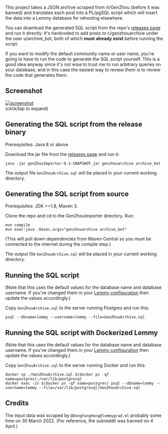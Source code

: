 This project takes a JSON archive scraped from /r/GenZhou (before it was banned) and translates each post into a PL/pgSQL script which will insert the data into a Lemmy database for rehosting elsewhere.

You can download the generated SQL script from the repo's [releases page](https://github.com/rileynull/GenZhouImporter/releases) and run it directly. It's hardcoded to add posts to c/genzhouarchive under the user u/archive_bot, both of which **must already exist** before running the script.

If you want to modify the default community name or user name, you're going to have to run the code to generate the SQL script yourself. This is a good idea anyway since it's not wise to trust me to run arbitrary queries on your database, and in this case the easiest way to review them is to review the code that generates them.

## Screenshot
  
[![screenshot](https://user-images.githubusercontent.com/95945959/162605469-43d34fdf-3559-4017-81c8-486d9b280a1b.png)](https://user-images.githubusercontent.com/95945959/162605437-8cb64245-2048-4bf0-afd7-6de3a2d32a29.png)  
(click/tap to expand)

## Generating the SQL script from the release binary

Prerequisites: Java 8 or above

Download the jar file from the [releases page](https://github.com/rileynull/GenZhouImporter/releases) and run it:

```
java -jar genZhouImporter-0.1-SNAPSHOT.jar genzhouarchive archive_bot
```

The output file `GenZhouArchive.sql` will be placed in your current working directory.

## Generating the SQL script from source

Prerequisites: JDK >=1.8, Maven 3. 

Clone the repo and cd to the GenZhouImporter directory. Run:

```
mvn compile
mvn exec:java -Dexec.args="genzhouarchive archive_bot"
```

(This will pull down dependencies from Maven Central so you must be connected to the internet during the compile step.)

The output file `GenZhouArchive.sql` will be placed in your current working directory.

## Running the SQL script

(Note that this uses the default values for the database name and database username. If you've changed them in your [Lemmy configuration](https://join-lemmy.org/docs/en/administration/configuration.html#full-config-with-default-values) then update the values accordingly.)

Copy `GenZhouArchive.sql` to the server running Postgres and run this:

```
psql --dbname=lemmy --username=lemmy --file=GenZhouArchive.sql
```

## Running the SQL script with Dockerized Lemmy

(Note that this uses the default values for the database name and database username. If you've changed them in your [Lemmy configuration](https://join-lemmy.org/docs/en/administration/configuration.html#full-config-with-default-values) then update the values accordingly.)

Copy `GenZhouArchive.sql` to the server running Docker and run this:

```
docker cp ./GenZhouArchive.sql $(docker ps -qf name=postgres):/var/lib/postgresql
docker exec -it $(docker ps -qf name=postgres) psql --dbname=lemmy --username=lemmy --file=/var/lib/postgresql/GenZhouArchive.sql
```

## Credits

The input data was scraped by `@DongFangHong@lemmygrad.ml` probably some time on 30 March 2022. (For reference, the subreddit was banned on 4 April.)

